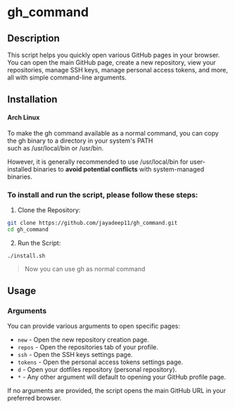 # gh_command

## Description

This script helps you quickly open various GitHub pages in your browser. You can open the main GitHub page, create a new repository, view your repositories, manage SSH keys, manage personal access tokens, and more, all with simple command-line arguments.

## Installation

#### Arch Linux


To make the gh command available as a normal command, you can copy the gh binary to a directory in your system's PATH
<br>
such as /usr/local/bin or /usr/bin.
<br>

However, it is generally recommended to use /usr/local/bin for user-installed binaries to **avoid potential conflicts** with system-managed binaries.

### To install and run the script, please follow these steps:

1. Clone the Repository:

```bash
git clone https://github.com/jayadeep11/gh_command.git
cd gh_command
```
2. Run the Script:

```
./install.sh
```


> Now you can use gh as normal command


## Usage

### Arguments

You can provide various arguments to open specific pages:

- `new` - Open the new repository creation page.
- `repos` - Open the repositories tab of your profile.
- `ssh` - Open the SSH keys settings page.
- `tokens` - Open the personal access tokens settings page.
- `d` - Open your dotfiles repository (personal repository).
- `*` - Any other argument will default to opening your GitHub profile page.


If no arguments are provided, the script opens the main GitHub URL in your preferred browser.


